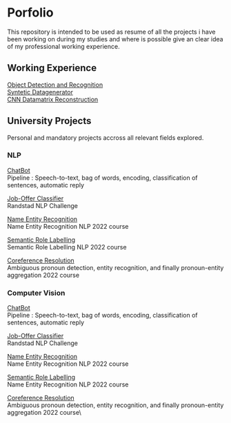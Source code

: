 # Porfolio
This repository is intended to be used as resume of all the projects i have been working on during my studies and where is possible give an clear idea of my professional working experience.


## Working Experience

[Object Detection and Recognition](https://github.com/FrancescoPeracchia/Object-Detection-Recognition-Datagenerator) \
[Syntetic Datagenerator](https://github.com/FrancescoPeracchia/Object-Detection-Recognition-Datagenerator) \
[CNN Datamatrix Reconstruction](https://github.com/FrancescoPeracchia/CNN-Datamatrix-Reconstruction) 
  



## University Projects
Personal and mandatory projects accross all relevant fields explored.

### NLP
[ChatBot](https://github.com/FrancescoPeracchia/NLP_SpokenDialogSystem)\
Pipeline : Speech-to-text, bag of words, encoding, classification of sentences, automatic reply

[Job-Offer Classifier](https://github.com/FrancescoPeracchia/NLP_TextClassification)\
Randstad NLP Challenge


[Name Entity Recognition](https://github.com/FrancescoPeracchia/NER-NLP)\
Name Entity Recognition NLP 2022 course


[Semantic Role Labelling](https://github.com/FrancescoPeracchia/SRL-NLP)\
Semantic Role Labelling NLP 2022 course


[Coreference Resolution](https://github.com/FrancescoPeracchia/ER-NLP)\
Ambiguous pronoun detection, entity recognition, and finally pronoun-entity aggregation  2022 course

  
### Computer Vision
[ChatBot](https://github.com/FrancescoPeracchia/NLP_SpokenDialogSystem)\
Pipeline : Speech-to-text, bag of words, encoding, classification of sentences, automatic reply

[Job-Offer Classifier](https://github.com/FrancescoPeracchia/NLP_TextClassification)\
Randstad NLP Challenge


[Name Entity Recognition](https://github.com/FrancescoPeracchia/NER-NLP)\
Name Entity Recognition NLP 2022 course


[Semantic Role Labelling](https://github.com/FrancescoPeracchia/SRL-NLP)\
Name Entity Recognition NLP 2022 course


[Coreference Resolution](https://github.com/FrancescoPeracchia/ER-NLP)\
Ambiguous pronoun detection, entity recognition, and finally pronoun-entity aggregation  2022 course\




